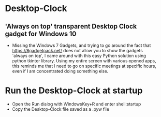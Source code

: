 # Desktop-Clock

## 'Always on top' transparent Desktop Clock gadget for Windows 10

* Missing the Windows 7 Gadgets, and trying to go around the fact that https://8gadgetpack.net/ does not allow you to show the gadgets 'always on top', I came around with this easy Python solution using python tkinter library. Using my entire screen with various opened apps, this reminds me that I need to go on specific meetings at specific hours, even if I am concentrated doing something else.

# Run the Desktop-Clock at startup

* Open the Run dialog with WindowsKey+R and enter shell:startup
* Copy the Desktop-Clock file saved as a .pyw file

